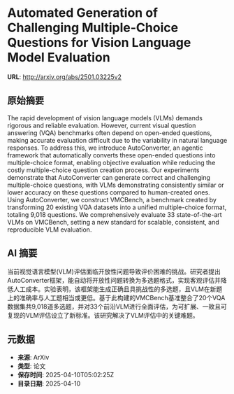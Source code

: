 # Automated Generation of Challenging Multiple-Choice Questions for Vision Language Model Evaluation

**URL**: http://arxiv.org/abs/2501.03225v2

## 原始摘要

The rapid development of vision language models (VLMs) demands rigorous and
reliable evaluation. However, current visual question answering (VQA)
benchmarks often depend on open-ended questions, making accurate evaluation
difficult due to the variability in natural language responses. To address
this, we introduce AutoConverter, an agentic framework that automatically
converts these open-ended questions into multiple-choice format, enabling
objective evaluation while reducing the costly multiple-choice question
creation process. Our experiments demonstrate that AutoConverter can generate
correct and challenging multiple-choice questions, with VLMs demonstrating
consistently similar or lower accuracy on these questions compared to
human-created ones. Using AutoConverter, we construct VMCBench, a benchmark
created by transforming 20 existing VQA datasets into a unified multiple-choice
format, totaling 9,018 questions. We comprehensively evaluate 33
state-of-the-art VLMs on VMCBench, setting a new standard for scalable,
consistent, and reproducible VLM evaluation.


## AI 摘要

当前视觉语言模型(VLM)评估面临开放性问题导致评价困难的挑战。研究者提出AutoConverter框架，能自动将开放性问题转换为多选题格式，实现客观评估并降低人工成本。实验表明，该框架能生成正确且具挑战性的多选题，且VLM在新题上的准确率与人工题相当或更低。基于此构建的VMCBench基准整合了20个VQA数据集共9,018道多选题，并对33个前沿VLM进行全面评估，为可扩展、一致且可复现的VLM评估设立了新标准。该研究解决了VLM评估中的关键难题。

## 元数据

- **来源**: ArXiv
- **类型**: 论文
- **保存时间**: 2025-04-10T05:02:25Z
- **目录日期**: 2025-04-10
